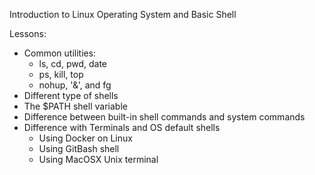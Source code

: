 Introduction to Linux Operating System and Basic Shell

Lessons:
- Common utilities:
	* ls, cd, pwd, date
	* ps, kill, top
	* nohup, '&', and fg
- Different type of shells
- The $PATH shell variable
- Difference between built-in shell commands and system commands
- Difference with Terminals and OS default shells
	- Using Docker on Linux
	- Using GitBash shell
	- Using MacOSX Unix terminal
